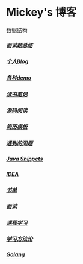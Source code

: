 # Mickey's 博客

[数据结构](/data-structure/index)

##### [面试题总结](/interview)

##### [个人Blog](/blog)

##### [各种demo](/demo/index)

##### [读书笔记](/readbook/readme)

##### [源码阅读](/sourceread)

##### [简历模板](/resume-template)

##### [遇到的问题](/problem)

##### [Java Snippets](/snippets/index.md)

##### [IDEA](/idea/readme.md)

##### [书单](/booklist/index)

##### [面试](/interview-others)

##### [课程学习](/courses/index)

##### [学习方法论](/learning/index)

##### [Golang](/languages/go/index)